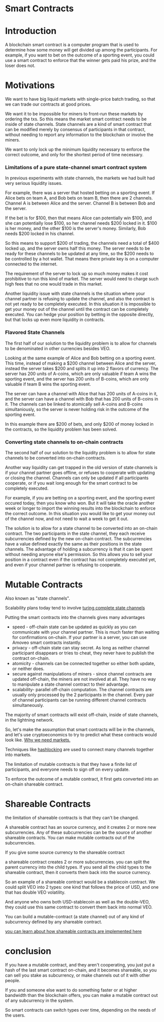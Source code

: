 # Smart Contracts

# Introduction

A blockchain smart contract is a computer program that is used to determine how some money will get divided up among the participants.
For example, if you want to bet on the outcome of a sporting event, you could use a smart contract to enforce that the winner gets paid his prize, and the loser does not.

# Motivations

We want to have big liquid markets with single-price batch trading, so that we can trade our contracts at good prices.

We want it to be impossible for miners to front-run these markets by ordering the txs.
So this means the market smart contract needs to be inside of state channels.
State channels are a kind of smart contract that can be modified merely by consensus of participants in that contract, without needing to report any information to the blockchain or involve the miners.

We want to only lock up the minimum liquidity necessary to enforce the correct outcome, and only for the shortest period of time necessary.

### Limitations of a pure state-channel smart contract system

In previous experiments with state channels, the markets we had built had very serious liquidity issues.

For example, there was a server that hosted betting on a sporting event.
If Alice bets on team A, and Bob bets on team B, then there are 2 channels. Channel A is between Alice and the server. Channel B is between Bob and the server.

If the bet is for $100, then that means Alice can potentially win $100, and she can potentially lose $100, so her channel needs $200 locked in it. $100 is her money, and the other $100 is the server's money.
Similarly, Bob needs $200 locked in his channel.

So this means to support $200 of trading, the channels need a total of $400 locked up, and the server owns half this money.
The server needs to be ready for these channels to be updated at any time, so the $200 needs to be controlled by a hot wallet. That means there private key is on a computer connected to the internet.

The requirement of the server to lock up so much money makes it cost prohibitive to run this kind of market. The server would need to charge such high fees that no one would trade in this market.

Another liquidity issue with state channels is the situation where your channel partner is refusing to update the channel, and also the contract is not yet ready to be completely executed. In this situation it is impossible to get your money out of the channel until the contract can be completely executed. You can hedge your position by betting in the opposite directly, but that locks up even more liquidity in contracts.

### Flavored State Channels

The first half of our solution to the liquidity problem is to allow for channels to be denominated in other currencies besides VEO.

Looking at the same example of Alice and Bob betting on a sporting event.
This time, instead of making a $200 channel between Alice and the server, instead the server takes $200 and splits it up into 2 flavors of currency.
The server has 200 units of A-coins, which are only valuable if team A wins the sporting event, and the server has 200 units of B-coins, which are only valuable if team B wins the sporting event.

The server can have a channel with Alice that has 200 units of A-coins in it, and the server can have a channel with Bob that has 200 units of B-coins in it. The channels can be linked to atomically sell A-coins and B-coins simultaniously, so the server is never holding risk in the outcome of the sporting event.

In this example there are $200 of bets, and only $200 of money locked in the contracts, so the liquidity problem has been solved.

### Converting state channels to on-chain contracts

The second half of our solution to the liquidity problem is to allow for state channels to be converted into on-chain contracts.

Another way liquidity can get trapped in the old version of state channels is if your channel partner goes offline, or refuses to cooperate with updating or closing the channel.
Channels can only be updated if all participants cooperate, or if you wait long enough for the smart contract to be completely executed.

For example, if you are betting on a sporting event, and the sporting event occured today, then you know who won. But it will take the oracle another week or longer to import the winning results into the blockchain to enforce the correct outcome.
In this situation you would like to get your money out of the channel now, and not need to wait a week to get it out.

The solution is to allow for a state channel to be converted into an on-chain contract.
The two participants in the state channel, they each receive subcurrencies defined by the new on-chain contract. The subcurrencies have a value defined exactly the same as their positions in the state channels. The advantage of holding a subcurrency is that it can be spent without needing anyone else's permission. So this allows you to sell your position in a contract even if the contract has not completely executed yet, and even if your channel partner is refusing to cooperate.

# Mutable Contracts

Also known as "state channels".

Scalability plans today tend to involve [turing complete state channels](programmable_state_channels.md)

Putting the smart contracts into the channels gives many advantages
* speed - off-chain state can be updated as quickly as you can communicate with your channel partner. This is much faster than waiting for confirmations on-chain. If your partner is a server, you can use Amoveo smart contracts instantly.
* privacy - off-chain state can stay secret. As long as neither channel participant disappears or tries to cheat, they never have to publish the contract on-chain.
* atomicity - channels can be connected together so either both update, or neither does.
* secure against manipulations of miners - since channel contracts are updated off-chain, the miners are not involved at all. They have no way to manipulate a state channel contract to their advantage.
* scalability- parallel off-chain computation. The channel contracts are usually only processed by the 2 participants in the channel. Every pair of channel participants can be running different channel contracts simultaneously.

The majority of smart contracts will exist off-chain, inside of state channels, in the lightning network.

So, let's make the assumption that smart contracts will be in the channels, and let's use cryptoeconomics to try to predict what these contracts would look like. 
[Why we need markets.](why_markets.md)

Techniques like [hashlocking](https://en.bitcoin.it/wiki/Atomic_cross-chain_trading) are used to connect many channels together into markets.

The limitation of mutable contracts is that they have a finite list of participants, and everyone needs to sign off on every update.

To enforce the outcome of a mutable contract, it first gets converted into an on-chain shareable contract.

# Shareable Contracts

the limitation of shareable contracts is that they can't be changed.

A shareable contract has an source currency, and it creates 2 or more new subcurrencies.
Any of these subcurrencies can be the source of another shareable contracts. You can make mutable contracts out of the subcurrencies.

If you give some source currency to the shareable contract

a shareable contract creates 2 or more subcurrencies. you can split the parent currency into the child types. If you send all the child types to the shareable contract, then it converts them back into the source currency.

So an example of a shareable contract would be a stablecoin contract. We could split VEO into 2 types: one kind that follows the price of USD, and one that has double VEO volatility.

And anyone who owns both USD-stablecoin as well as the double-VEO, they could use this same contract to convert them back into normal VEO.

You can build a mutable-contract (a state channel) out of any kind of subcurrency defined by any shareable contract.

[you can learn about how shareable contracts are implemented here](shareable_contracts_implementation.md)

# conclusion

If you have a mutable contract, and they aren't cooperating, you just put a hash of the last smart contract on-chain, and it becomes shareable, so you can sell you stake as subcurrency, or make channels out of it with other people.

If you and someone else want to do something faster or at higher bandwidth than the blockchain offers, you can make a mutable contract out of any subcurrency in the system.

So smart contracts can switch types over time, depending on the needs of the users.
